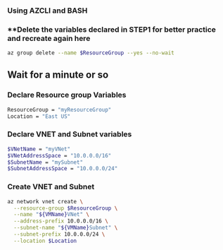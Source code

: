 ### Using AZCLI and BASH
### **Delete the variables declared in STEP1 for better practice and recreate again here
```bash
az group delete --name $ResourceGroup --yes --no-wait
```
**Wait for a minute or so**
---
### Declare Resource group Variables
```bash
ResourceGroup = "myResourceGroup"
Location = "East US"
```
### Declare VNET and Subnet variables
```bash
$VNetName = "myVNet"
$VNetAddressSpace = "10.0.0.0/16"
$SubnetName = "mySubnet"
$SubnetAddressSpace = "10.0.0.0/24"
```
### Create VNET and Subnet
```bash
az network vnet create \
  --resource-group $ResourceGroup \
  --name "${VMName}VNet" \
  --address-prefix 10.0.0.0/16 \
  --subnet-name "${VMName}Subnet" \
  --subnet-prefix 10.0.0.0/24 \
  --location $Location
```
